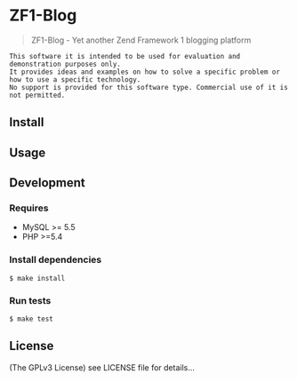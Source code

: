 ZF1-Blog
==========

> ZF1-Blog - Yet another Zend Framework 1 blogging platform
	
	This software it is intended to be used for evaluation and demonstration purposes only.
	It provides ideas and examples on how to solve a specific problem or how to use a specific technology.
	No support is provided for this software type. Commercial use of it is not permitted.

## Install

## Usage

## Development

### Requires

* MySQL >= 5.5
* PHP >=5.4

### Install dependencies

    $ make install

### Run tests

    $ make test

## License

(The GPLv3 License)
see LICENSE file for details...
